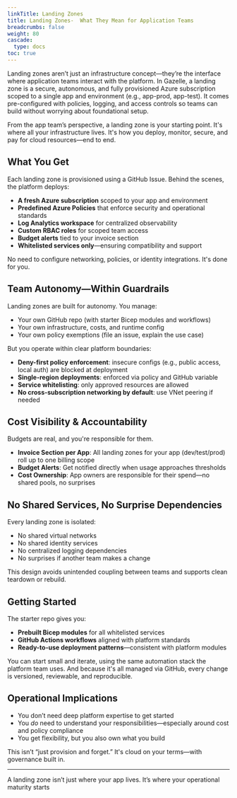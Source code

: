 ```yaml
---
linkTitle: Landing Zones
title: Landing Zones-  What They Mean for Application Teams
breadcrumbs: false
weight: 80
cascade:
  type: docs  
toc: true
---
```


Landing zones aren’t just an infrastructure concept—they’re the interface where application teams interact with the platform. In Gazelle, a landing zone is a secure, autonomous, and fully provisioned Azure subscription scoped to a single app and environment (e.g., app-prod, app-test). It comes pre-configured with policies, logging, and access controls so teams can build without worrying about foundational setup.

From the app team’s perspective, a landing zone is your starting point. It's where all your infrastructure lives. It's how you deploy, monitor, secure, and pay for cloud resources—end to end.

## What You Get

Each landing zone is provisioned using a GitHub Issue. Behind the scenes, the platform deploys:

- **A fresh Azure subscription** scoped to your app and environment  
- **Predefined Azure Policies** that enforce security and operational standards  
- **Log Analytics workspace** for centralized observability  
- **Custom RBAC roles** for scoped team access  
- **Budget alerts** tied to your invoice section  
- **Whitelisted services only**—ensuring compatibility and support  

No need to configure networking, policies, or identity integrations. It's done for you.

## Team Autonomy—Within Guardrails

Landing zones are built for autonomy. You manage:

- Your own GitHub repo (with starter Bicep modules and workflows)
- Your own infrastructure, costs, and runtime config
- Your own policy exemptions (file an issue, explain the use case)

But you operate within clear platform boundaries:

- **Deny-first policy enforcement**: insecure configs (e.g., public access, local auth) are blocked at deployment
- **Single-region deployments**: enforced via policy and GitHub variable  
- **Service whitelisting**: only approved resources are allowed  
- **No cross-subscription networking by default**: use VNet peering if needed  

## Cost Visibility & Accountability

Budgets are real, and you're responsible for them.

- **Invoice Section per App**: All landing zones for your app (dev/test/prod) roll up to one billing scope
- **Budget Alerts**: Get notified directly when usage approaches thresholds
- **Cost Ownership**: App owners are responsible for their spend—no shared pools, no surprises

## No Shared Services, No Surprise Dependencies

Every landing zone is isolated:

- No shared virtual networks  
- No shared identity services  
- No centralized logging dependencies  
- No surprises if another team makes a change  

This design avoids unintended coupling between teams and supports clean teardown or rebuild.

## Getting Started

The starter repo gives you:

- **Prebuilt Bicep modules** for all whitelisted services  
- **GitHub Actions workflows** aligned with platform standards  
- **Ready-to-use deployment patterns**—consistent with platform modules  

You can start small and iterate, using the same automation stack the platform team uses. And because it's all managed via GitHub, every change is versioned, reviewable, and reproducible.

## Operational Implications

- You don’t need deep platform expertise to get started  
- You *do* need to understand your responsibilities—especially around cost and policy compliance  
- You get flexibility, but you also own what you build  

This isn’t “just provision and forget.” It's cloud on your terms—with governance built in.

---

A landing zone isn’t just where your app lives. It’s where your operational maturity starts